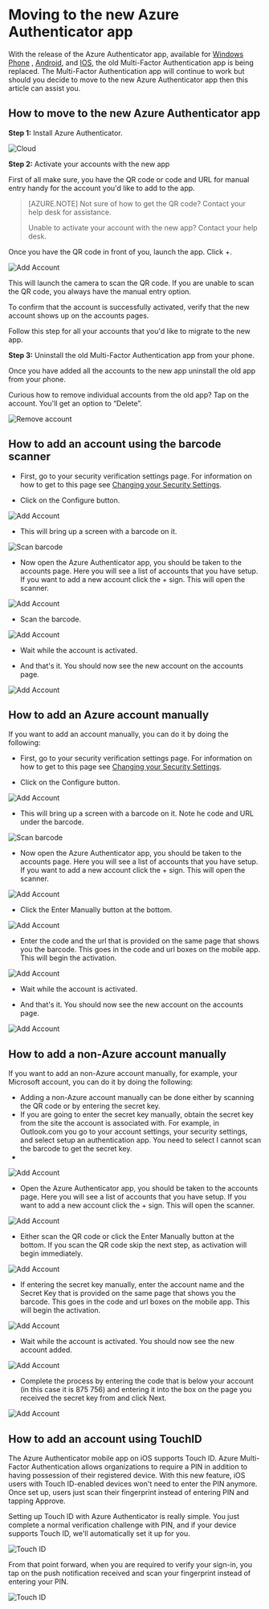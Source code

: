 <properties 
	pageTitle="Azure Authenticator app for mobile phones" 
	description="Learn how to upgrade to the latest version of Azure Authenticatior." 
	services="multi-factor-authentication" 
	documentationCenter="" 
	authors="billmath" 
	manager="stevenpo" 
	editor="curtland"/>

<tags
	ms.service="multi-factor-authentication"
	ms.date="11/19/2015"
	wacn.date=""/>



# Moving to the new Azure Authenticator app

With the release of the Azure Authenticator app, available for [Windows <!-- deleted by customization Phone](http://www.windowsphone.com/store/app/azure-authenticator/03a5b2bf-6066-418f-b569-e8aecbc06e50) --><!-- keep by customization: begin --> Phone](http://www.windowsphone.com/zh-cn/store/app/azure-authenticator/03a5b2bf-6066-418f-b569-e8aecbc06e50) <!-- keep by customization: end -->, [Android](https://play.google.com/store/apps/details?id=com.azure.authenticator), and [IOS](https://itunes.apple.com/us/app/azure-authenticator/id983156458), the old Multi-Factor Authentication app is being replaced.  The Multi-Factor Authentication app will continue to work but should you decide to move to the new Azure Authenticator app then this article can assist you.


## How to move to the new Azure Authenticator app 

**Step 1:** Install Azure Authenticator.

![Cloud](./media/multi-factor-authentication-azure-authenticator/home.png)

**Step 2:** Activate your accounts with the new app

First of all make sure, you have the QR code or code and URL for manual entry handy for the account you'd like to add to the app.

> [AZURE.NOTE] Not sure of how to get the QR code? Contact your help desk for assistance.
> 
> Unable to activate your account with the new app? Contact your help desk.
>


Once you have the QR code in front of you, launch the app. Click +. 


![Add Account](./media/multi-factor-authentication-azure-authenticator/addaccount.png)

This will launch the camera to scan the QR code.  If you are unable to scan the QR code, you always have the manual entry option. 

To confirm that the account is successfully activated, verify that the new account shows up on the accounts pages. 


Follow this step for all your accounts that you'd like to migrate to the new app.



**Step 3:**  Uninstall the old Multi-Factor Authentication app from your phone.

Once you have added all the accounts to the new app uninstall the old app from your phone.

Curious how to remove individual accounts from the old app?
Tap on the account. You'll get an option to “Delete”. 

![Remove account](./media/multi-factor-authentication-azure-authenticator/remove.png)

## How to add an account using the barcode scanner



- First, go to your security verification settings page.  For information on how to get to this page see [Changing your Security Settings](/documentation/articles/multi-factor-authentication-end-user-manage-settings).

- Click on the Configure button. 
 
![Add Account](./media/multi-factor-authentication-azure-authenticator/azureauthe.png)

- This will bring up a screen with a barcode on it.
  
![Scan barcode](./media/multi-factor-authentication-azure-authenticator/barcode2.png)

- Now open the Azure Authenticator app, you should be taken to the accounts page.  Here you will see a list of accounts that you have setup.  If you want to add a new account click the + sign.  This will open the scanner.

![Add Account](./media/multi-factor-authentication-azure-authenticator/addaccount3.png)

- Scan the barcode. 

![Add Account](./media/multi-factor-authentication-azure-authenticator/scan.png)

- Wait while the account is activated.

- And that's it.  You should now see the new account on the accounts page.

![Add Account](./media/multi-factor-authentication-azure-authenticator/addaccount2.png)


## How to add an Azure account manually

If you want to add an account manually, you can do it by doing the following:

- First, go to your security verification settings page.  For information on how to get to this page see [Changing your Security Settings](/documentation/articles/multi-factor-authentication-end-user-manage-settings).

- Click on the Configure button. 
 
![Add Account](./media/multi-factor-authentication-azure-authenticator/azureauthe.png)

- This will bring up a screen with a barcode on it.  Note he code and URL under the barcode.
  
![Scan barcode](./media/multi-factor-authentication-azure-authenticator/barcode2.png)

- Now open the Azure Authenticator app, you should be taken to the accounts page.  Here you will see a list of accounts that you have setup.  If you want to add a new account click the + sign.  This will open the scanner.

![Add Account](./media/multi-factor-authentication-azure-authenticator/addaccount3.png)

- Click the Enter Manually button at the bottom.

![Add Account](./media/multi-factor-authentication-azure-authenticator/scan.png)

- Enter the code and the url that is provided on the same page that shows you the barcode.  This goes in the code and url boxes on the mobile app.  This will begin the activation.

![Add Account](./media/multi-factor-authentication-azure-authenticator/manual.png)

- Wait while the account is activated.

- And that's it.  You should now see the new account on the accounts page.

![Add Account](./media/multi-factor-authentication-azure-authenticator/addaccount2.png)

## How to add a non-Azure account manually

If you want to add an non-Azure account manually, for example, your Microsoft account, you can do it by doing the following:  


- Adding a non-Azure account manually can be done either by scanning the QR code or by entering the secret key.
- If you are going to enter the secret key manually, obtain the secret key from the site the account is associated with.  For example, in Outlook.com you go to your account settings, your security settings, and select setup an authentication app.  You need to select I cannot scan the barcode to get the secret key.
- 

![Add Account](./media/multi-factor-authentication-azure-authenticator/secretkey.png)

- Open the Azure Authenticator app, you should be taken to the accounts page.  Here you will see a list of accounts that you have setup.  If you want to add a new account click the + sign.  This will open the scanner.

![Add Account](./media/multi-factor-authentication-azure-authenticator/addaccount3.png)

- Either scan the QR code or click the Enter Manually button at the bottom.  If you scan the QR code skip the next step, as activation will begin immediately.

![Add Account](./media/multi-factor-authentication-azure-authenticator/scan.png)

- If entering the secret key manually, enter the account name and the Secret Key that is provided on the same page that shows you the barcode.  This goes in the code and url boxes on the mobile app.  This will begin the activation.

![Add Account](./media/multi-factor-authentication-azure-authenticator/manual.png)

- Wait while the account is activated.  You should now see the new account added.

![Add Account](./media/multi-factor-authentication-azure-authenticator/msaccount.png)

- Complete the process by entering the code that is below your account (in this case it is 875 756) and entering it into the box on the page you received the secret key from and click Next.  

![Add Account](./media/multi-factor-authentication-azure-authenticator/verify.png)

## How to add an account using TouchID
The Azure Authenticator mobile app on iOS supports Touch ID.  Azure Multi-Factor Authentication allows organizations to require a PIN in addition to having possession of their registered device. With this new feature, iOS users with Touch ID-enabled devices won't need to enter the PIN anymore. Once set up, users just scan their fingerprint instead of entering PIN and tapping Approve.

Setting up Touch ID with Azure Authenticator is really simple. You just complete a normal verification challenge with PIN, and if your device supports Touch ID, we'll automatically set it up for you. 

![Touch ID](./media/multi-factor-authentication-azure-authenticator/touchid1.png)

From that point forward, when you are required to verify your sign-in, you tap on the push notification received and scan your fingerprint instead of entering your PIN.

![Touch ID](./media/multi-factor-authentication-azure-authenticator/touchid2.png)

